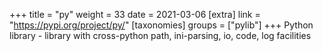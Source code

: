 +++
title = "py"
weight = 33
date = 2021-03-06
[extra]
link = "https://pypi.org/project/py/"
[taxonomies]
groups = ["pylib"]
+++
Python library - library with cross-python path, ini-parsing, io, code, log facilities

